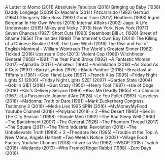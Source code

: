A Letter to Momo (2011)
Absolutely Fabulous (2016)
Bringing up Baby (1938)
Daddy Longlegs (2009)
Ex Machina (2014)
Fitzcarraldo (1982)
Gertrud (1964)
Glengarry Glen Ross (1992)
Good Time (2017)
Heathers (1988)
Ingrid Bergman In Her Own Words (2015)
Internal Affairs (2002)
Jago: A Life Underwater (2015)
Mikey and Nicky (1976)
New York, New York (1977)
Seven Chances (1927)
Short Cuts (1993)
Steamboat Bill Jr. (1928)
Street of Shame (1956)
The Insider (1999)
The Internet's Own Boy (2014)
The Killing of a Chinese Bookie (1976)
The Love Witch (2016)
The Rise and Fall of English Montreal - William Weintraub
The World's Greatest Sinner (1962)
Tickled (2016)
Upstream Colo (2013)
Violent Cop (1989)
Witchfinder General (1968)
~1991: The Year Punk Broke (1992)
~A Fantastic Woman (2017)
~AlphaGo (2017)
~Amateur (1994)
~Annihilation (2018)
~As Good As it Gets (1997)
~Barry Lyndon (1975)
~Black Panther (2018)
~Breakfast at Tiffany's (1961)
~Cool Hand Luke (1967)
~French Kiss (1995)
~Friday Night Lights S1 (2006)
~Friday Night Lights S2E1 (2007)
~Garden State (2004)
~Goblin S1E1 (2016)
~Gun Crazy (1950)
~Henry Fool (1997)
~Isle of Dogs (2018)
~Kiki's Delivery Service (1989)
~Kiss Me Deadly (1955)
~La Chinoise (1967)
~La Passion de Jeanne d'Arc (1928)
~Le Feu Follet (1963)
~Loveless (2018)
~Madonna: Truth or Dare (1991)
~Mark Zuckerberg Congress Testimony 2 (2018)
~Media Lies 1995 SPIN (2016)
~MyMoneyMyFood Youtube Channel (2018)
~Polyland (2018) × 2
~Red Desert (1965)
~Sex in The City Season 1 (1998)
~Simple Men (1992)
~The Bad Sleep Well (1960)
~The Banishment (2007)
~The General (1926)
~The Phantom Thread (2017)
~The Square (2017)
~The Third Industrial Revolution (2018)
~The Unbelievable Truth (1989) × 2
~Theodore Rex (1995)
~Trouble at the Top: A New Menu, Angela Hartnett
~Two Weeks Notice (2002)
~Village Food Factory Youtube Channel (2018)
~Vivre sa Vie (1962)
~WSOP 2018 / Twitch (2018)
~Wetlands (2013)
~Who Framed Roger Rabbit (1988)
~Zero Days (2016)
